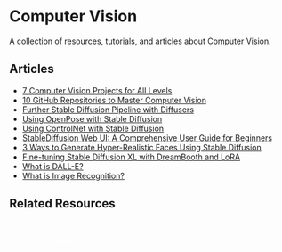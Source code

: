 # Computer Vision

A collection of resources, tutorials, and articles about Computer Vision.

## Articles

- [7 Computer Vision Projects for All Levels](https://www.kdnuggets.com/7-computer-vision-projects-for-all-levels) 
- [10 GitHub Repositories to Master Computer Vision](https://www.kdnuggets.com/10-github-repositories-to-master-computer-vision)
- [Further Stable Diffusion Pipeline with Diffusers](https://machinelearningmastery.com/further-stable-diffusion-pipeline-with-diffusers/) 
- [Using OpenPose with Stable Diffusion](https://machinelearningmastery.com/openpose-with-stable-diffusion/)
- [Using ControlNet with Stable Diffusion](https://machinelearningmastery.com/control-net-with-stable-diffusion/) 
- [StableDiffusion Web UI: A Comprehensive User Guide for Beginners](https://www.datacamp.com/tutorial/stable-diffusion-web-ui-a-comprehensive-user-guide-for-beginners)
- [3 Ways to Generate Hyper-Realistic Faces Using Stable Diffusion](https://www.kdnuggets.com/3-ways-to-generate-hyper-realistic-faces-using-stable-diffusion) 
- [Fine-tuning Stable Diffusion XL with DreamBooth and LoRA](https://www.datacamp.com/tutorial/fine-tuning-stable-diffusion-xl-with-dreambooth-and-lora)
- [What is DALL-E?](https://www.datacamp.com/blog/what-is-dall-e) 
- [What is Image Recognition?](https://www.datacamp.com/blog/what-is-image-recognition)

## Related Resources

<a href="/Writing-Portfolio" class="button" style="display: inline-block; padding: 10px 20px; background: var(--primary-color); color: white; text-decoration: none; border-radius: 5px; margin-top: 20px;"><i class="fas fa-home"></i> Back to Home</a>

